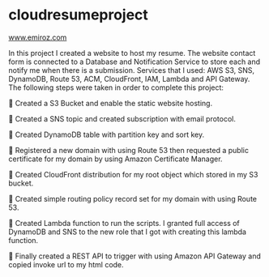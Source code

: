 # cloudresumeproject

www.emiroz.com

In this project I created a website to host my resume. The website contact form is connected to a Database and Notification Service to store each and notify me when there is a submission. Services that I used: AWS S3, SNS, DynamoDB, Route 53, ACM, CloudFront, IAM, Lambda and API Gateway. The following steps were taken in order to complete this project:

	Created a S3 Bucket and enable the static website hosting.

	Created a SNS topic and created subscription with email protocol.

	Created DynamoDB table with partition key and sort key.

	Registered a new domain with using Route 53 then requested a public certificate for my domain by using Amazon Certificate Manager.

	Created CloudFront distribution for my root object which stored in my S3 bucket.

	Created simple routing policy record set for my domain with using Route 53.

	Created Lambda function to run the scripts. I granted full access of DynamoDB and SNS to the new role that I got with creating this lambda function.

	Finally created a REST API to trigger with using Amazon API Gateway and copied invoke url to my html code.
